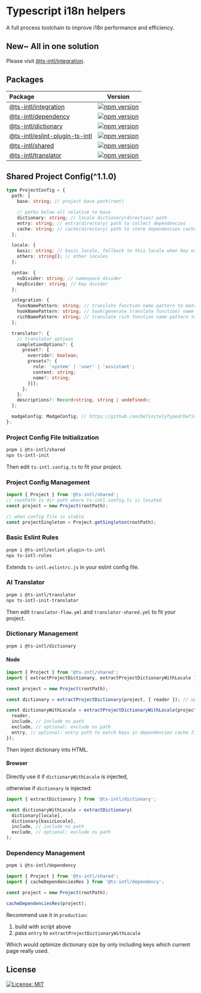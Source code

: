 # Typescript i18n helpers

A full process toolchain to improve i18n performance and efficiency.

## New~ All in one solution

Please visit [@ts-intl/integration](packages/intergration/).

## Packages

| Package                                                           | Version                                                                                                                                    |
| :---------------------------------------------------------------- | ------------------------------------------------------------------------------------------------------------------------------------------ |
| [@ts-intl/integration](packages/intergration/)                    | [![npm version](https://badge.fury.io/js/@ts-intl%2Fintergration.svg)](https://badge.fury.io/js/@ts-intl%2Fintergration)                   |
| [@ts-intl/dependency](packages/dependency/)                       | [![npm version](https://badge.fury.io/js/@ts-intl%2Fdependency.svg)](https://badge.fury.io/js/@ts-intl%2Fdependency)                       |
| [@ts-intl/dictionary](packages/dictionary/)                       | [![npm version](https://badge.fury.io/js/@ts-intl%2Fdictionary.svg)](https://badge.fury.io/js/@ts-intl%2Fdictionary)                       |
| [@ts-intl/eslint-plugin-ts-intl](packages/eslint-plugin-ts-intl/) | [![npm version](https://badge.fury.io/js/@ts-intl%2Feslint-plugin-ts-intl.svg)](https://badge.fury.io/js/@ts-intl%2Feslint-plugin-ts-intl) |
| [@ts-intl/shared](packages/shared/)                               | [![npm version](https://badge.fury.io/js/@ts-intl%2Fshared.svg)](https://badge.fury.io/js/@ts-intl%2Fshared)                               |
| [@ts-intl/translator](packages/translator/)                       | [![npm version](https://badge.fury.io/js/@ts-intl%2Ftranslator.svg)](https://badge.fury.io/js/@ts-intl%2Ftranslator)                       |

## Shared Project Config(^1.1.0)

```ts
type ProjectConfig = {
  path: {
    base: string; // project base path(root)

    // paths below all relative to base
    dictionary: string; // locale dictionary(direction) path
    entry: string; // entry(directory) path to collect dependencies
    cache: string; // cache(directory) path to store dependencies cache
  };

  locale: {
    basic: string; // basic locale, fallback to this locale when key not found in current locale
    others: string[]; // other locales
  };

  syntax: {
    nsDivider: string; // namespace divider
    keyDivider: string; // key divider
  };

  integration: {
    funcNamePattern: string; // translate function name pattern to match
    hookNamePattern: string; // hook(generate translate function) name pattern to match
    richNamePattern: string; // translate rich function name pattern to match
  };

  translator?: {
    // translator options
    completionOptions?: {
      preset?: {
        override?: boolean;
        presets?: {
          role: 'system' | 'user' | 'assistant';
          content: string;
          name?: string;
        }[];
      };
    };
    descriptions?: Record<string, string | undefined>;
  };

  madgeConfig: MadgeConfig; // https://github.com/DefinitelyTyped/DefinitelyTyped/blob/master/types/madge/index.d.ts
};
```

### Project Config File Initialization

```bash
pnpm i @ts-intl/shared
npx ts-intl-init
```

Then edit `ts-intl.config.ts` to fit your project.

### Project Config Management

```ts
import { Project } from '@ts-intl/shared';
// rootPath is dir path where ts-intl.config.ts is located
const project = new Project(rootPath);

// when config file is stable
const projectSingleton = Project.getSingleton(rootPath);
```

### Basic Eslint Rules

```bash
pnpm i @ts-intl/eslint-plugin-ts-intl
npx ts-intl-rules
```

Extends `ts-intl.eslintrc.js` in your eslint config file.

### AI Translator

```bash
pnpm i @ts-intl/translator
npx ts-intl-init-translator
```

Then edit `translator-flow.yml` and `translator-shared.yml` to fit your project.

### Dictionary Management

```bash
pnpm i @ts-intl/dictionary
```

#### Node

```ts
import { Project } from '@ts-intl/shared';
import { extractProjectDictionary, extractProjectDictionaryWithLocale } from '@ts-intl/dictionary';

const project = new Project(rootPath);

const dictionary = extractProjectDictionary(project, { reader }); // optional: custom reader to cache read file

const dictionaryWithLocale = extractProjectDictionaryWithLocale(project, locale, {
  reader,
  include, // include ns path
  exclude, // optional: exclude ns path
  entry, // optional: entry path to match keys in dependencies cache file
});
```

Then inject dictionary into HTML.

#### Browser

Directly use it if `dictionaryWithLocale` is injected,

otherwise if `dictionary` is injected:

```ts
import { extractDictionary } from '@ts-intl/dictionary';

const dictionaryWithLocale = extractDictionary(
  dictionary[locale],
  dictionary[basicLocale],
  include, // include ns path
  exclude, // optional: exclude ns path
);
```

### Dependency Management

```bash
pnpm i @ts-intl/dependency
```

```ts
import { Project } from '@ts-intl/shared';
import { cacheDependenciesRes } from '@ts-intl/dependency';

const project = new Project(rootPath);

cacheDependenciesRes(project);
```

Recommend use it in `production`:

1. build with script above
2. pass `entry` to `extractProjectDictionaryWithLocale`

Which would optimize dictionary size by only including keys which current page really used.

## License

[![License: MIT](https://img.shields.io/badge/License-MIT-yellow.svg)](https://opensource.org/licenses/MIT)
